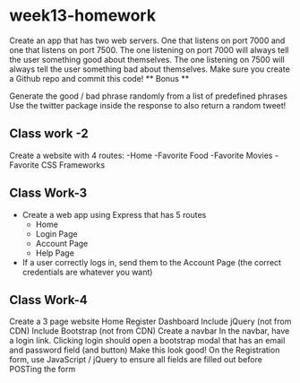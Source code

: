 # week13-homework
Create an app that has two web servers.
One that listens on port 7000 and one that listens on port 7500.
The one listening on port 7000 will always tell the user something good about themselves.
The one listening on 7500 will always tell the user something bad about themselves.
Make sure you create a Github repo and commit this code!
** Bonus **

Generate the good / bad phrase randomly from a list of predefined phrases
Use the twitter package inside the response to also return a random tweet!
## Class work -2 
Create a website with 4 routes:
-Home
-Favorite Food
-Favorite Movies
-Favorite CSS Frameworks
## Class Work-3
* Create a web app using Express that has 5 routes
  * Home
  * Login Page
  * Account Page
  * Help Page
* If a user correctly logs in, send them to the Account Page (the correct credentials are whatever you want)

## Class Work-4

Create a 3 page website
Home
Register
Dashboard
Include jQuery (not from CDN)
Include Bootstrap (not from CDN)
Create a navbar
In the navbar, have a login link. Clicking login should open a bootstrap modal that has an email and password field (and button)
Make this look good!
On the Registration form, use JavaScript / jQuery to ensure all fields are filled out before POSTing the form